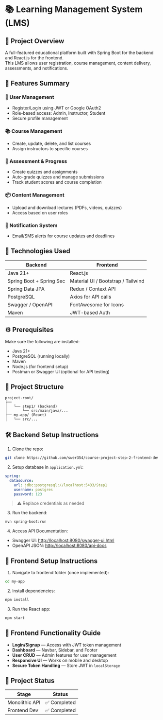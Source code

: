 # 📚 Learning Management System (LMS)

## 🚀 Project Overview
A full-featured educational platform built with Spring Boot for the backend and React.js for the frontend.  
This LMS allows user registration, course management, content delivery, assessments, and notifications.

## 🧩 Features Summary

### 👥 User Management
- Register/Login using JWT or Google OAuth2
- Role-based access: Admin, Instructor, Student
- Secure profile management

### 📚 Course Management
- Create, update, delete, and list courses
- Assign instructors to specific courses

### 📝 Assessment & Progress
- Create quizzes and assignments
- Auto-grade quizzes and manage submissions
- Track student scores and course completion

### 📦 Content Management
- Upload and download lectures (PDFs, videos, quizzes)
- Access based on user roles

### 🔔 Notification System
- Email/SMS alerts for course updates and deadlines

## 🧪 Technologies Used

| Backend                      | Frontend                        |
|-----------------------------|----------------------------------|
| Java 21+                    | React.js                        |
| Spring Boot + Spring Sec    | Material UI / Bootstrap / Tailwind |
| Spring Data JPA             | Redux / Context API             |
| PostgreSQL                  | Axios for API calls             |
| Swagger / OpenAPI           | FontAwesome for Icons           |
| Maven                       | JWT-based Auth                  |

## ⚙️ Prerequisites

Make sure the following are installed:

- Java 21+
- PostgreSQL (running locally)
- Maven
- Node.js (for frontend setup)
- Postman or Swagger UI (optional for API testing)

## 📁 Project Structure

```
project-root/
├── 
│   └── step1/ (backend)
│       └── src/main/java/...
├── my-app/ (React)
│   └── src/...
```

## 🛠️ Backend Setup Instructions

1. Clone the repo:

```bash
git clone https://github.com/swer354/course-project-step-2-frontend-development-syr.git
```

2. Setup database in `application.yml`:

```yaml
spring:
  datasource:
    url: jdbc:postgresql://localhost:5433/Step1
    username: postgres
    password: 123
```

> ⚠️ Replace credentials as needed

3. Run the backend:

```bash
mvn spring-boot:run
```

4. Access API Documentation:

- Swagger UI: [http://localhost:8080/swagger-ui.html](http://localhost:8080/swagger-ui.html)  
- OpenAPI JSON: [http://localhost:8080/api-docs](http://localhost:8080/api-docs)

## 🎨 Frontend Setup Instructions

1. Navigate to frontend folder (once implemented):

```bash
cd my-app
```

2. Install dependencies:

```bash
npm install
```

3. Run the React app:

```bash
npm start
```

## 🧭 Frontend Functionality Guide

- **Login/Signup** — Access with JWT token management  
- **Dashboard** — Navbar, Sidebar, and Footer  
- **User CRUD** — Admin features for user management  
- **Responsive UI** — Works on mobile and desktop  
- **Secure Token Handling** — Store JWT in `localStorage`

## 📌 Project Status

| Stage           | Status     |
|------------------|------------|
| Monolithic API   | ✅ Completed |
| Frontend Dev     | ✅ Completed |
